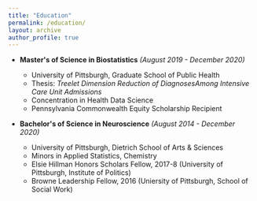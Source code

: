 ```yaml
---
title: "Education"
permalink: /education/
layout: archive
author_profile: true 
---
```


- **Master's of Science in Biostatistics** *(August 2019 - December 2020)*
    - University of Pittsburgh, Graduate School of Public Health
	- Thesis: *Treelet Dimension Reduction of DiagnosesAmong Intensive Care Unit Admissions*
	- Concentration in Health Data Science
	- Pennsylvania Commonwealth Equity Scholarship Recipient 
	
- **Bachelor's of Science in Neuroscience** *(August 2014 - December 2020)*
    - University of Pittsburgh, Dietrich School of Arts & Sciences
	- Minors in Applied Statistics, Chemistry
	- Elsie Hillman Honors Scholars Fellow, 2017-8 (University of Pittsburgh, Institute of Politics)
	- Browne Leadership Fellow, 2016 (Uniersity of Pittsburgh, School of Social Work)
